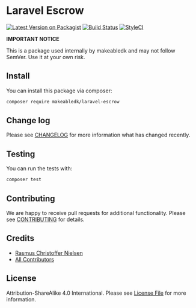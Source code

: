 
# Laravel Escrow

[![Latest Version on Packagist](https://img.shields.io/packagist/v/makeabledk/laravel-escrow.svg?style=flat-square)](https://packagist.org/packages/makeabledk/laravel-escrow)
[![Build Status](https://img.shields.io/travis/makeabledk/laravel-escrow/master.svg?style=flat-square)](https://travis-ci.org/makeabledk/laravel-escrow)
[![StyleCI](https://styleci.io/repos/101027784/shield?branch=master)](https://styleci.io/repos/101027784)


**IMPORTANT NOTICE** 

This is a package used internally by makeabledk and may not follow SemVer. Use it at your own risk.


## Install

You can install this package via composer:

``` bash
composer require makeabledk/laravel-escrow
```

## Change log

Please see [CHANGELOG](CHANGELOG.md) for more information what has changed recently.

## Testing

You can run the tests with:

```bash
composer test
```

## Contributing

We are happy to receive pull requests for additional functionality. Please see [CONTRIBUTING](CONTRIBUTING.md) for details.

## Credits

- [Rasmus Christoffer Nielsen](https://github.com/rasmuscnielsen)
- [All Contributors](../../contributors)

## License

Attribution-ShareAlike 4.0 International. Please see [License File](LICENSE.md) for more information.